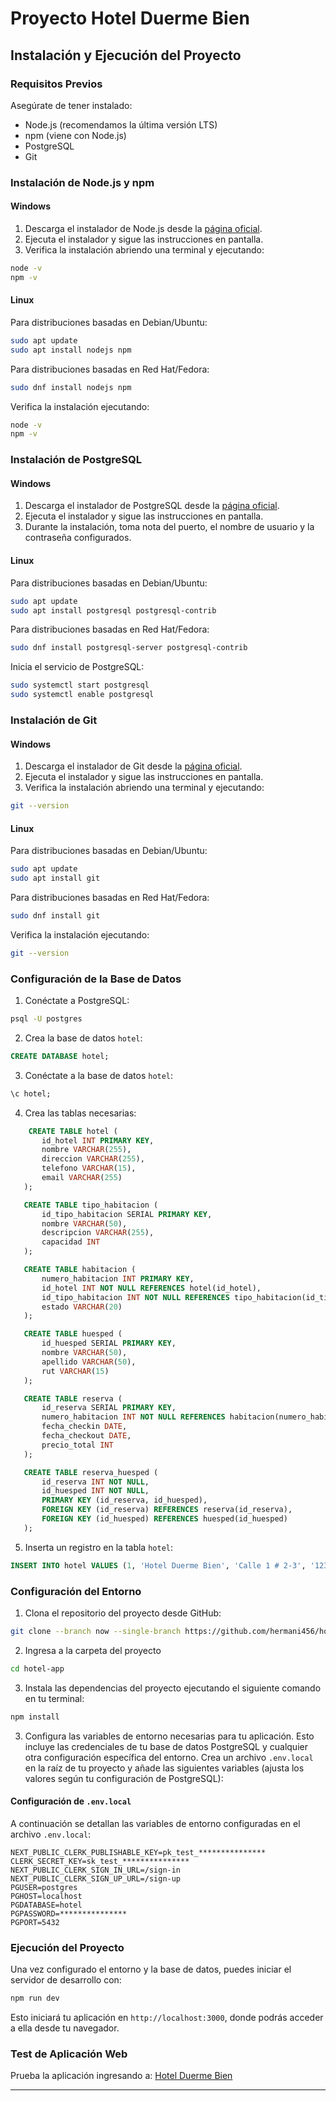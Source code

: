 # Proyecto Hotel Duerme Bien

## Instalación y Ejecución del Proyecto

### Requisitos Previos

Asegúrate de tener instalado:

- Node.js (recomendamos la última versión LTS)
- npm (viene con Node.js)
- PostgreSQL
- Git

### Instalación de Node.js y npm

#### Windows

1. Descarga el instalador de Node.js desde la [página oficial](https://nodejs.org/).
2. Ejecuta el instalador y sigue las instrucciones en pantalla.
3. Verifica la instalación abriendo una terminal y ejecutando:

```bash
node -v
npm -v
```

#### Linux

Para distribuciones basadas en Debian/Ubuntu:

```bash
sudo apt update
sudo apt install nodejs npm
```

Para distribuciones basadas en Red Hat/Fedora:

```bash
sudo dnf install nodejs npm
```

Verifica la instalación ejecutando:

```bash
node -v
npm -v
```

### Instalación de PostgreSQL

#### Windows

1. Descarga el instalador de PostgreSQL desde la [página oficial](https://www.postgresql.org/download/windows/).
2. Ejecuta el instalador y sigue las instrucciones en pantalla.
3. Durante la instalación, toma nota del puerto, el nombre de usuario y la contraseña configurados.

#### Linux

Para distribuciones basadas en Debian/Ubuntu:

```bash
sudo apt update
sudo apt install postgresql postgresql-contrib
```

Para distribuciones basadas en Red Hat/Fedora:

```bash
sudo dnf install postgresql-server postgresql-contrib
```

Inicia el servicio de PostgreSQL:

```bash
sudo systemctl start postgresql
sudo systemctl enable postgresql
```

### Instalación de Git

#### Windows

1. Descarga el instalador de Git desde la [página oficial](https://git-scm.com/download/win).
2. Ejecuta el instalador y sigue las instrucciones en pantalla.
3. Verifica la instalación abriendo una terminal y ejecutando:

```bash
git --version
```

#### Linux

Para distribuciones basadas en Debian/Ubuntu:

```bash
sudo apt update
sudo apt install git
```

Para distribuciones basadas en Red Hat/Fedora:

```bash
sudo dnf install git
```

Verifica la instalación ejecutando:

```bash
git --version
```

### Configuración de la Base de Datos

1. Conéctate a PostgreSQL:

```bash
psql -U postgres
```

2. Crea la base de datos `hotel`:

```sql
CREATE DATABASE hotel;
```

3. Conéctate a la base de datos `hotel`:

```sql
\c hotel;
```

4. Crea las tablas necesarias:

```sql
    CREATE TABLE hotel (
       id_hotel INT PRIMARY KEY,
       nombre VARCHAR(255),
       direccion VARCHAR(255),
       telefono VARCHAR(15),
       email VARCHAR(255)
   );

   CREATE TABLE tipo_habitacion (
       id_tipo_habitacion SERIAL PRIMARY KEY,
       nombre VARCHAR(50),
       descripcion VARCHAR(255),
       capacidad INT
   );

   CREATE TABLE habitacion (
       numero_habitacion INT PRIMARY KEY,
       id_hotel INT NOT NULL REFERENCES hotel(id_hotel),
       id_tipo_habitacion INT NOT NULL REFERENCES tipo_habitacion(id_tipo_habitacion),
       estado VARCHAR(20)
   );

   CREATE TABLE huesped (
       id_huesped SERIAL PRIMARY KEY,
       nombre VARCHAR(50),
       apellido VARCHAR(50),
       rut VARCHAR(15)
   );

   CREATE TABLE reserva (
       id_reserva SERIAL PRIMARY KEY,
       numero_habitacion INT NOT NULL REFERENCES habitacion(numero_habitacion),
       fecha_checkin DATE,
       fecha_checkout DATE,
       precio_total INT
   );

   CREATE TABLE reserva_huesped (
       id_reserva INT NOT NULL,
       id_huesped INT NOT NULL,
       PRIMARY KEY (id_reserva, id_huesped),
       FOREIGN KEY (id_reserva) REFERENCES reserva(id_reserva),
       FOREIGN KEY (id_huesped) REFERENCES huesped(id_huesped)
   );
```

5. Inserta un registro en la tabla `hotel`:

```sql
INSERT INTO hotel VALUES (1, 'Hotel Duerme Bien', 'Calle 1 # 2-3', '1234567', 'hotel@hotel.cl');
```

### Configuración del Entorno

1. Clona el repositorio del proyecto desde GitHub:

```bash
git clone --branch now --single-branch https://github.com/hermani456/hotel-app.git
```

2. Ingresa a la carpeta del proyecto

```bash
cd hotel-app
```

3. Instala las dependencias del proyecto ejecutando el siguiente comando en tu terminal:

```bash
npm install
```

3. Configura las variables de entorno necesarias para tu aplicación. Esto incluye las credenciales de tu base de datos PostgreSQL y cualquier otra configuración específica del entorno. Crea un archivo `.env.local` en la raíz de tu proyecto y añade las siguientes variables (ajusta los valores según tu configuración de PostgreSQL):

#### Configuración de `.env.local`

A continuación se detallan las variables de entorno configuradas en el archivo `.env.local`:

```env
NEXT_PUBLIC_CLERK_PUBLISHABLE_KEY=pk_test_***************
CLERK_SECRET_KEY=sk_test_***************
NEXT_PUBLIC_CLERK_SIGN_IN_URL=/sign-in
NEXT_PUBLIC_CLERK_SIGN_UP_URL=/sign-up
PGUSER=postgres
PGHOST=localhost
PGDATABASE=hotel
PGPASSWORD=***************
PGPORT=5432
```

### Ejecución del Proyecto

Una vez configurado el entorno y la base de datos, puedes iniciar el servidor de desarrollo con:

```bash
npm run dev
```

Esto iniciará tu aplicación en `http://localhost:3000`, donde podrás acceder a ella desde tu navegador.

### Test de Aplicación Web

Prueba la aplicación ingresando a: [Hotel Duerme Bien](https://hotel-app-production-104f.up.railway.app/)

---
